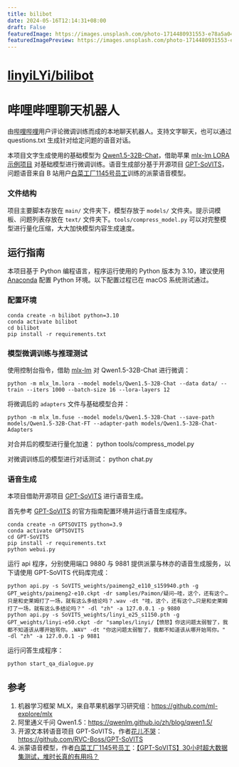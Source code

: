 ```yaml
---
title: bilibot
date: 2024-05-16T12:14:31+08:00
draft: False
featuredImage: https://images.unsplash.com/photo-1714480931553-e78a5a045c8c?ixid=M3w0NjAwMjJ8MHwxfHJhbmRvbXx8fHx8fHx8fDE3MTU4MzI4MzN8&ixlib=rb-4.0.3
featuredImagePreview: https://images.unsplash.com/photo-1714480931553-e78a5a045c8c?ixid=M3w0NjAwMjJ8MHwxfHJhbmRvbXx8fHx8fHx8fDE3MTU4MzI4MzN8&ixlib=rb-4.0.3
---
```


# [linyiLYi/bilibot](https://github.com/linyiLYi/bilibot)

# 哔哩哔哩聊天机器人

由[哔哩哔哩](https://bilibili.com)用户评论微调训练而成的本地聊天机器人。支持文字聊天，也可以通过 questions.txt 生成针对给定问题的语音对话。

本项目文字生成使用的基础模型为 [Qwen1.5-32B-Chat](https://huggingface.co/Qwen/Qwen1.5-32B-Chat)，借助苹果 [mlx-lm LORA 示例项目](https://github.com/ml-explore/mlx-examples/blob/main/llms/mlx_lm/LORA.md) 对基础模型进行微调训练。语音生成部分基于开源项目 [GPT-SoVITS](https://github.com/RVC-Boss/GPT-SoVITS)，问题语音来自 B 站用户[白菜工厂1145号员工](https://space.bilibili.com/518098961)训练的派蒙语音模型。

### 文件结构

项目主要脚本存放在 `main/` 文件夹下，模型存放于 `models/` 文件夹。提示词模板、问题列表存放在 `text/` 文件夹下。`tools/compress_model.py` 可以对完整模型进行量化压缩，大大加快模型内容生成速度。

## 运行指南

本项目基于 Python 编程语言，程序运行使用的 Python 版本为 3.10，建议使用 [Anaconda](https://www.anaconda.com) 配置 Python 环境。以下配置过程已在 macOS 系统测试通过。


### 配置环境

```
conda create -n bilibot python=3.10
conda activate bilibot
cd bilibot
pip install -r requirements.txt
```

### 模型微调训练与推理测试

使用控制台指令，借助 [mlx-lm](https://github.com/ml-explore/mlx-examples/blob/main/llms/mlx_lm/LORA.md) 对 Qwen1.5-32B-Chat 进行微调：

```
python -m mlx_lm.lora --model models/Qwen1.5-32B-Chat --data data/ --train --iters 1000 --batch-size 16 --lora-layers 12
```

将微调后的 `adapters` 文件与基础模型合并：

```
python -m mlx_lm.fuse --model models/Qwen1.5-32B-Chat --save-path models/Qwen1.5-32B-Chat-FT --adapter-path models/Qwen1.5-32B-Chat-Adapters
```

对合并后的模型进行量化加速：
python tools/compress_model.py

对微调训练后的模型进行对话测试：
python chat.py

### 语音生成
本项目借助开源项目 [GPT-SoVITS](https://github.com/RVC-Boss/GPT-SoVITS) 进行语音生成。

首先参考 [GPT-SoVITS](https://github.com/RVC-Boss/GPT-SoVITS) 的官方指南配置环境并运行语音生成程序。

```
conda create -n GPTSOVITS python=3.9
conda activate GPTSOVITS
cd GPT-SoVITS
pip install -r requirements.txt
python webui.py
```

运行 api 程序，分别使用端口 9880 与 9881 提供派蒙与林亦的语音生成服务，以下请使用 GPT-SoVITS 代码库完成：
```
python api.py -s SoVITS_weights/paimeng2_e110_s159940.pth -g GPT_weights/paimeng2-e10.ckpt -dr samples/Paimon/疑问—哇，这个，还有这个…只是和史莱姆打了一场，就有这么多结论吗？.wav -dt "哇，这个，还有这个…只是和史莱姆打了一场，就有这么多结论吗？" -dl "zh" -a 127.0.0.1 -p 9880
python api.py -s SoVITS_weights/linyi_e25_s1150.pth -g GPT_weights/linyi-e50.ckpt -dr "samples/linyi/【愤怒】你这问题太弱智了，我都不知道该从哪开始骂你。.WAV" -dt "你这问题太弱智了，我都不知道该从哪开始骂你。" -dl "zh" -a 127.0.0.1 -p 9881
```

运行问答生成程序：
```
python start_qa_dialogue.py
```

## 参考

1. 机器学习框架 MLX，来自苹果机器学习研究组：https://github.com/ml-explore/mlx
2. 阿里通义千问 Qwen1.5：https://qwenlm.github.io/zh/blog/qwen1.5/
3. 开源文本转语音项目 GPT-SoVITS，作者[花儿不哭](https://space.bilibili.com/5760446)：https://github.com/RVC-Boss/GPT-SoVITS
4. 派蒙语音模型，作者[白菜工厂1145号员工](https://space.bilibili.com/518098961)：[【GPT-SoVITS】30小时超大数据集测试，堆时长真的有用吗？](https://www.bilibili.com/video/BV1Yu4m1N79m)